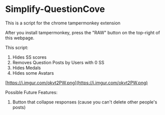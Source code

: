 # Simplify-QuestionCove

This is a script for the chrome tampermonkey extension

After you install tampermonkey, press the "RAW" button on the top-right of this webpage.

This script:
1. Hides SS scores
2. Removes Question Posts by Users with 0 SS
3. Hides Medals
4. Hides some Avatars

[https://i.imgur.com/okvt2PW.png](https://i.imgur.com/okvt2PW.png)

Possible Future Features:
1. Button that collapse responses (cause you can't delete other people's posts)
